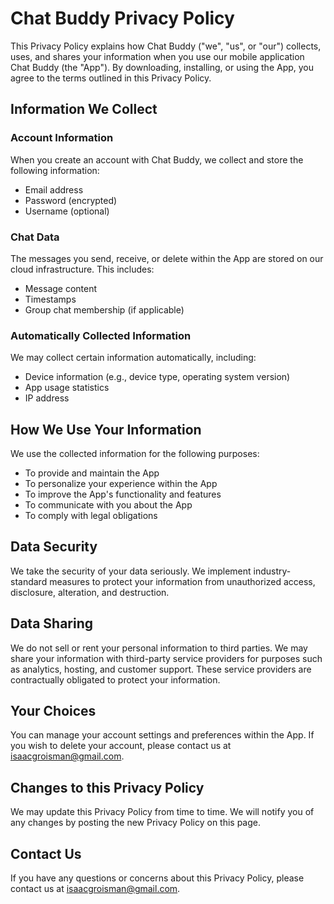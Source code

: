 # Chat Buddy Privacy Policy

This Privacy Policy explains how Chat Buddy ("we", "us", or "our") collects, uses, and shares your information when you use our mobile application Chat Buddy (the "App"). By downloading, installing, or using the App, you agree to the terms outlined in this Privacy Policy.

## Information We Collect

### Account Information

When you create an account with Chat Buddy, we collect and store the following information:

- Email address
- Password (encrypted)
- Username (optional)

### Chat Data

The messages you send, receive, or delete within the App are stored on our cloud infrastructure. This includes:

- Message content
- Timestamps
- Group chat membership (if applicable)

### Automatically Collected Information

We may collect certain information automatically, including:

- Device information (e.g., device type, operating system version)
- App usage statistics
- IP address

## How We Use Your Information

We use the collected information for the following purposes:

- To provide and maintain the App
- To personalize your experience within the App
- To improve the App's functionality and features
- To communicate with you about the App
- To comply with legal obligations

## Data Security

We take the security of your data seriously. We implement industry-standard measures to protect your information from unauthorized access, disclosure, alteration, and destruction.

## Data Sharing

We do not sell or rent your personal information to third parties. We may share your information with third-party service providers for purposes such as analytics, hosting, and customer support. These service providers are contractually obligated to protect your information.

## Your Choices

You can manage your account settings and preferences within the App. If you wish to delete your account, please contact us at isaacgroisman@gmail.com.

## Changes to this Privacy Policy

We may update this Privacy Policy from time to time. We will notify you of any changes by posting the new Privacy Policy on this page.

## Contact Us

If you have any questions or concerns about this Privacy Policy, please contact us at isaacgroisman@gmail.com.